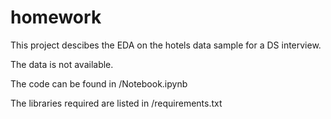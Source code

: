 # homework

This project descibes the EDA on the hotels data sample for a DS interview. 

The data is not available.

The code can be found in /Notebook.ipynb

The libraries required are listed in /requirements.txt
